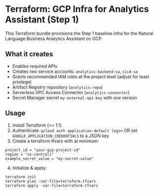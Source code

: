 # Terraform: GCP Infra for Analytics Assistant (Step 1)


This Terraform bundle provisions the Step 1 baseline infra for the Natural Language Business Analytics Assistant on GCP.


## What it creates
- Enables required APIs
- Creates two service accounts: `analytics-backend-sa`, `cicd-sa`
- Grants recommended IAM roles at the project level (adjust for least privilege)
- Artifact Registry repository (`analytics-repo`)
- Serverless VPC Access Connector (`analytics-connector`)
- Secret Manager secret `my-external-api-key` with one version


## Usage
1. Install Terraform (>= 1.1)
2. Authenticate: `gcloud auth application-default login` OR set `GOOGLE_APPLICATION_CREDENTIALS` to a JSON key
3. Create a terraform.tfvars with at minimum:


```
project_id = "your-gcp-project-id"
region = "us-central1"
example_secret_value = "my-secret-value"
```


4. Initialize & apply:


```
terraform init
terraform plan -var-file=terraform.tfvars
terraform apply -var-file=terraform.tfvars
```